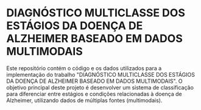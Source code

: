 # DIAGNÓSTICO MULTICLASSE DOS ESTÁGIOS DA DOENÇA DE ALZHEIMER BASEADO EM DADOS MULTIMODAIS
Este repositório contém o código e os dados utilizados para a implementação do trabalho "DIAGNÓSTICO MULTICLASSE DOS ESTÁGIOS DA DOENÇA DE ALZHEIMER BASEADO EM DADOS MULTIMODAIS". O objetivo principal deste projeto é desenvolver um sistema de classificação para diferenciar entre estágios e condições relacionadas à doença de Alzheimer, utilizando dados de múltiplas fontes (multimodais).
